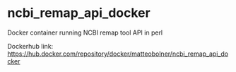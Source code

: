 # ncbi_remap_api_docker
Docker container running NCBI remap tool API in perl  
  
Dockerhub link: https://hub.docker.com/repository/docker/matteobolner/ncbi_remap_api_docker
